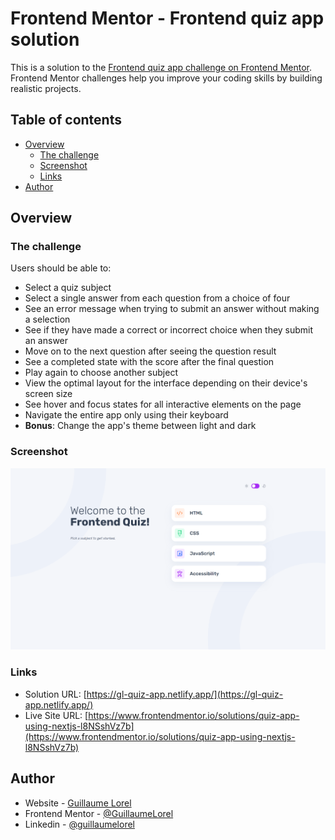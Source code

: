 # Frontend Mentor - Frontend quiz app solution

This is a solution to the [Frontend quiz app challenge on Frontend Mentor](https://www.frontendmentor.io/challenges/frontend-quiz-app-BE7xkzXQnU). Frontend Mentor challenges help you improve your coding skills by building realistic projects.

## Table of contents

- [Overview](#overview)
  - [The challenge](#the-challenge)
  - [Screenshot](#screenshot)
  - [Links](#links)
- [Author](#author)

## Overview

### The challenge

Users should be able to:

- Select a quiz subject
- Select a single answer from each question from a choice of four
- See an error message when trying to submit an answer without making a selection
- See if they have made a correct or incorrect choice when they submit an answer
- Move on to the next question after seeing the question result
- See a completed state with the score after the final question
- Play again to choose another subject
- View the optimal layout for the interface depending on their device's screen size
- See hover and focus states for all interactive elements on the page
- Navigate the entire app only using their keyboard
- **Bonus**: Change the app's theme between light and dark

### Screenshot

![](./screenshot.png)

### Links

- Solution URL: [https://gl-quiz-app.netlify.app/](https://gl-quiz-app.netlify.app/)
- Live Site URL: [https://www.frontendmentor.io/solutions/quiz-app-using-nextjs-l8NSshVz7b](https://www.frontendmentor.io/solutions/quiz-app-using-nextjs-l8NSshVz7b)

## Author

- Website - [Guillaume Lorel](https://guillaumelorel.com/)
- Frontend Mentor - [@GuillaumeLorel](https://www.frontendmentor.io/profile/GuillaumeLorel)
- Linkedin - [@guillaumelorel](https://www.linkedin.com/in/guillaumelorel/)
